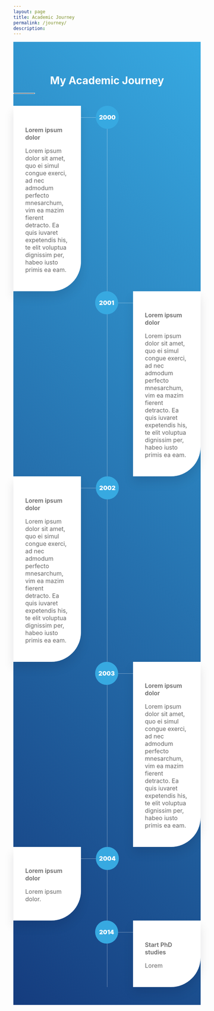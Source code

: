 ```yaml
---
layout: page
title: Academic Journey
permalink: /journey/
description:
---
```


<head>   
    <!-- Bootstrap CSS -->
    <link rel="stylesheet" href="https://stackpath.bootstrapcdn.com/bootstrap/4.3.1/css/bootstrap.min.css" integrity="sha384-ggOyR0iXCbMQv3Xipma34MD+dH/1fQ784/j6cY/iJTQUOhcWr7x9JvoRxT2MZw1T" crossorigin="anonymous">
</head>
<body>
<div class="bg-gradient_solid">
  <div class="container">
    <div class="section-header">
      <h2>My Academic Journey</h2>
      <hr>
    </div>
    <div class="steps">
      <div class="steps-container">
        <div class="content">
          <h2>Lorem ipsum dolor</h2>
          <p>Lorem ipsum dolor sit amet, quo ei simul congue exerci, ad nec admodum perfecto mnesarchum, vim ea mazim fierent detracto. Ea quis iuvaret expetendis his, te elit voluptua dignissim per, habeo iusto primis ea eam.</p>
        </div>
        <i class="step-line"></i>
        <div class="date">2000</div>
      </div>
      <div class="steps-container">
        <div class="content">
          <h2>Lorem ipsum dolor</h2>
          <p>Lorem ipsum dolor sit amet, quo ei simul congue exerci, ad nec admodum perfecto mnesarchum, vim ea mazim fierent detracto. Ea quis iuvaret expetendis his, te elit voluptua dignissim per, habeo iusto primis ea eam.</p>
        </div>
        <i class="step-line"></i>
        <div class="date">2001</div>
      </div>
      <div class="steps-container">
        <div class="content">
          <h2>Lorem ipsum dolor</h2>
          <p>Lorem ipsum dolor sit amet, quo ei simul congue exerci, ad nec admodum perfecto mnesarchum, vim ea mazim fierent detracto. Ea quis iuvaret expetendis his, te elit voluptua dignissim per, habeo iusto primis ea eam.</p>
        </div>
        <i class="step-line"></i>
        <div class="date">2002</div>
      </div>
      <div class="steps-container">
        <div class="content">
          <h2>Lorem ipsum dolor</h2>
          <p>Lorem ipsum dolor sit amet, quo ei simul congue exerci, ad nec admodum perfecto mnesarchum, vim ea mazim fierent detracto. Ea quis iuvaret expetendis his, te elit voluptua dignissim per, habeo iusto primis ea eam.</p>
        </div>
        <i class="step-line"></i>
        <div class="date">2003</div>
      </div>
      <div class="steps-container">
        <div class="content">
          <h2>Lorem ipsum dolor</h2>
          <p>Lorem ipsum dolor.</p>
        </div>
        <i class="step-line"></i>
        <div class="date">2004</div>
      </div>
      <div class="steps-container">
        <div class="content">
          <h2>Start PhD studies</h2>
          <p>Lorem </p>
        </div>
        <i class="step-line"></i>
        <div class="date">2014</div>
      </div>
    </div>
  </div>
</div>
</body>

<style>
:root {
  --primary: #37a9e1;
  --primary-gradient: linear-gradient(45deg, #153c7e 0%, #37a9e1 100%);
}
.section-header {
  text-align: center;
}
.section-header h2 {
  font-size: 28px;
  font-weight: 700;
  margin-bottom: 16px;
}
.section-header hr {
  border: 1px solid #fff;
  width: 56px;
}
.bg-gradient_solid {
  background: var(--primary-gradient);
  color: #fff;
  padding: 48px 0;
}
.steps {
  position: relative;
  margin-top: 32px;
}
.steps::after {
  content: "";
  position: absolute;
  width: 1px;
  background-color: white;
  opacity: 0.4;
  top: 0;
  bottom: 0;
  left: 50%;
}

.steps .content p {
  color: #676767;
  font-size: 16px;
}

.steps .content h2 {
  font-weight: 600;
  font-size: 16px;
  color: #676767;
}

.steps-container {
  position: relative;
  background-color: inherit;
  width: calc(50% + 32px);
}

.steps-container .content {
  padding: 32px;
  background-color: white;
  position: relative;
  border-radius: 0px 0px 80px 0px;
  box-shadow: 0px 16px 27px rgb(0 11 30 / 10%);
}

.steps .steps-container:nth-child(even) {
  left: calc(50% - 32px);
  flex-direction: row-reverse;
}

.steps-container {
  display: flex;
}

.steps .steps-container .date {
  font-weight: 900;
  font-size: 16px;
  color: #ffffff;
  margin-bottom: 10px;
  width: 62px;
  height: 62px;
  background-color: var(--primary);
  border-radius: 50%;
  flex-shrink: 0;
  align-items: center;
  display: flex;
  justify-content: center;
  z-index: 777;
}

.step-line {
  width: 40px;
  background-color: #fff;
  height: 1px;
  margin-top: 31px;
  opacity: 0.4;
  flex-shrink: 0;
}

@media (max-width: 767px) {
  .steps::after {
    left: 32px;
  }
  .steps-container {
    left: 0;
    flex-direction: row-reverse;
    width: auto;
    margin-bottom: 16px;
  }
  .steps .steps-container:nth-child(even) {
    left: 0;
  }
}
</style>

